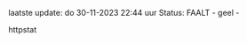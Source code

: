 laatste update: 
do 30-11-2023 22:44   uur 
Status: FAALT - geel - 
<div class="service Y">httpstat</div>